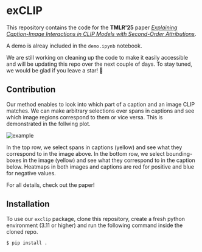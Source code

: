 # exCLIP
This repository contains the code for the **TMLR'25** paper [*Explaining Caption-Image Interactions in CLIP Models with Second-Order Attributions*](https://openreview.net/forum?id=HUUL19U7HP).

A demo is alreay included in the `demo.ipynb` notebook.

We are still working on cleaning up the code to make it easily accessible and will be updating this repo over the next couple of days.
To stay tuned, we would be glad if you leave a star! 🤩

## Contribution

Our method enables to look into which part of a caption and an image CLIP matches.
We can make arbitrary selections over spans in captions and see which image regions correspond to them or vice versa.
This is demonstrated in the follwing plot.

![example](examples/demo_plot.png)

In the top row, we select spans in captions (yellow) and see what they correspond to in the image above. In the bottom row, we select bounding-boxes in the image (yellow) and see what they correspond to in the caption below. Heatmaps in both images and captions are red for positive and blue for negative values.

For all details, check out the paper!

## Installation

To use our `exclip` package, clone this repository, create a fresh python environment (3.11 or higher) and run the following command inside the cloned repo.

```
$ pip install .
```